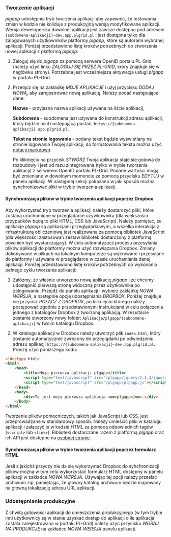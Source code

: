 ### Tworzenie aplikacji

*plgapp* udostępnia tryb tworzenia aplikacji aby zapewnić, że testowania zmian w kodzie nie koliduje z produkcyjną wersją modyfikowane aplikacji. Wersja deweloperska dowolnej aplikacji jest zawsze dostępna pod adresem `{subdomena-aplikacji}-dev.app.plgrid.pl` i jest dostępna tylko dla zalogowanych użytkowników platformy *plgapp*, które są autorami wybranej aplikacji. Poniżej przedstawiono listę kroków potrzebnych do stworzenia nowej aplikacji z platformą *plgapp*:

1. Zaloguj się do *plgapp* za pomocą serwera OpenID portalu PL-Grid (należy użyć linku *ZALOGUJ SIĘ PRZEZ PL-GRID*, króry znajduje się w nagłówku strony). Potrzebna jest wcześniejsza aktywacja usługi *plgapp* w portalu PL-Grid.

1. Przełącz się na zakładkę *MOJE APLIKACJE* i użyj przycisku *DODAJ NOWĄ*, aby zarejestrować nową aplikację. Należy podać następujące dane:

	**Nazwa** - przyjazna nazwa aplikacji używana na liście aplikacji,

	**Subdomena** - subdomena jest używana do konstrukcji adresu aplikacji, który będzie miał następującą postać: `https://{subdomena-aplikacji}.app.plgrid.pl`,

	**Tekst na stronie logowania** - podany tekst będzie wyświetlany na stronie logowania Twojej aplikacji; do formatowania tekstu można użyć  [notacji markdown](http://daringfireball.net/projects/markdown/).

	Po kliknięciu na przycisk *STWÓRZ* Twoja aplikacja staje się gotowa do rozbudowy i jest od razu zintegrowana (tylko w trybie tworzenia aplikacji) z serwerem OpenID portalu PL-Grid. Podane wartości mogą być zmieniane w dowolnym momencie za pomocą przycisku *EDYTUJ* w panelu aplikacji. W następnej sekcji pokazano w jaki sposób można synchronizować pliki w trybie tworzenia aplikacji.

#### Synchronizacja plików w trybie tworzenia aplikacji poprzez Dropbox

Aby wykorzystać tryb tworzenia aplikacji należy dostarczyć pliki, które zostaną uruchomione w przeglądarce używkownika (dla większości przypadków będą to pliki HTML, CSS lub JavaScript). Należy pamiętać, że aplikacje *plgapp* są aplikacjami przeglądarkowymi, a wszelka interakcja z infrastrukturą obliczeniową jest realizowana za pomocą bibliotek JavaScript (dla większości zastosowań zestaw bibliotek dostarczony z platformą powinien być wystarczający). W celu automatyzacji procesu przesyłania plików aplikacji do platformy można użyć rozwiązania Dropbox. Zmiany dokonywane w plikach na lokalnym komputerze są wykrywane i przesyłane do platformy i używane w przeglądarce w czasie uruchamiania danej aplikacji. Poniżej przedstawiono listę kroków potrzebnych do wykonania pełnego cyklu tworzenia aplikacji:

1. Załóżmy, że właśnie utworzono nową aplikację *plgapp* i że chcemy udostępnić pierwszą stronę widoczną przez użytkownika po zalogowaniu. Przejdź do panelu aplikacji i wybierz zakłądkę *NOWA WERSJA*, a następnie opcję udostępniania *DROPBOX*. Poniżej znajduje się przycisk *POŁĄCZ Z DROPBOX*, po kliknięciu którego należy postępować zgodnie z przedstawionymi instrukcjami w celu połączenia jednego z katalogów Dropbox z tworzoną aplikacją. W rezultacie zostanie stworzony nowy folder: `Aplikacje/plgapp/{subdomena-aplikacji}` w twoim katalogu Dropbox.

1. W katalogu aplikacji w Dropbox należy utworzyć plik `index.html`, który zostanie automatycznie zwrócony do przeglądarki po odwiedzeniu adresu aplikacji `https://{subdomena-aplikacji}-dev.app.plgrid.pl`. Proszę użyć poniższego kodu:

```html
<!doctype html>
<html>
	<head>
		<title>Moja pierwsza aplikacji plgapp</title>
		<script type="text/javascript" src="/plgapp/jquery/2.1.3/jquery.min.js"></script>
		<script type="text/javascript" src="/plgapp/plgapp.js"></script>
	</head>
	<body>
		<div>To jest moja pierwsza aplikacja <em>plgapp</em>.</div>
	</body>
</html>
```

Tworzenie plików pomocniczych, takich jak JavaScript lub CSS, jest przeprowadzane w standardowy sposób. Należy umieścić pliki w katalogu aplikacji i załączyć je w kodzie HTML za pomocą odpowiednich tagów (`<script>` lub `<link>`). Biblioteki dostarczane razem z platformą *plgapp* oraz ich API jest dostępne na [osobnej stronie](/help/js_libs).

#### Synchronizacja plików w trybie tworzenia aplikacji poprzez formularz HTML

Jeśli z jakichś przyczy nie da się wykorzystać Dropbox do syhchronizacji plików można w tym celu wykorzystać formularz HTML dostępny w panelu aplikacji w zakładce *NOWA WERSJA*. Używając tej opcji należy przesłać archiwum zip, pamiętając, że główny katalog archiwum będzie mapowany na główną lokalizację adresu URL aplikacji.

### Udostępnianie produkcyjne

Z chwilą gotowości aplikacji do umieszczenia produkcyjnego (w tym trybie inni użytkownicy są w stanie uzyskać dostęp do aplikacji o ile aplikacja została zarejestrowana w portalu PL-Grid) należy użyć przycisku *WGRAJ NA PRODUKCJĘ* na zakładce *NOWA WERSJA* panelu aplikacji.